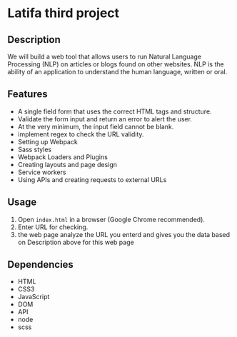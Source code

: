 
# Latifa third project 

## Description
We will build a web tool that allows users to run Natural Language Processing (NLP) on articles or blogs found on other websites. NLP is the ability of an application to understand the human language, written or oral.

## Features
 - A single field form that uses the correct HTML tags and structure.
 - Validate the form input and return an error to alert the user.
 - At the very minimum, the input field cannot be blank.
 -  implement regex to check the URL validity.
 -  Setting up Webpack
 - Sass styles
 - Webpack Loaders and Plugins
 - Creating layouts and page design
 - Service workers
 - Using APIs and creating requests to external URLs

## Usage
1. Open `index.html` in a browser (Google Chrome recommended).
2. Enter URL for checking.
3. the web page analyze the URL you enterd and gives you the data based on Description above  for this web page 
   

## Dependencies
- HTML
- CSS3
- JavaScript
- DOM
- API
- node
- scss


